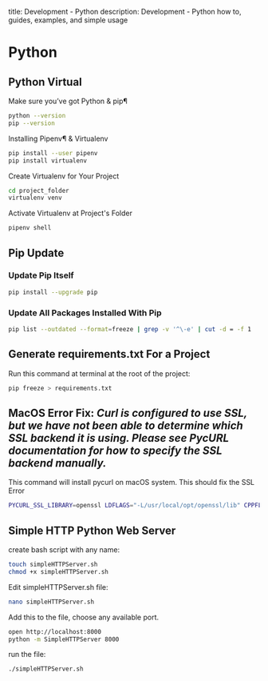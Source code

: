 title: Development - Python
description: Development - Python how to, guides, examples, and simple usage

# Python

## Python Virtual

Make sure you’ve got Python & pip¶

```bash
python --version
pip --version
```

Installing Pipenv¶ & Virtualenv

```bash
pip install --user pipenv
pip install virtualenv
```

Create Virtualenv for Your Project

```bash
cd project_folder
virtualenv venv
```

Activate Virtualenv at Project's Folder

```bash
pipenv shell
```

## Pip Update

### Update Pip Itself

```bash
pip install --upgrade pip
```

### Update All Packages Installed With Pip

```bash
pip list --outdated --format=freeze | grep -v '^\-e' | cut -d = -f 1  | xargs -n1 pip install -U
```

## Generate requirements.txt For a Project

Run this command at terminal at the root of the project:

```bash
pip freeze > requirements.txt
```

## MacOS Error Fix: _Curl is configured to use SSL, but we have not been able to determine which SSL backend it is using. Please see PycURL documentation for how to specify the SSL backend manually._

This command will install pycurl on macOS system. This should fix the SSL Error

```bash
PYCURL_SSL_LIBRARY=openssl LDFLAGS="-L/usr/local/opt/openssl/lib" CPPFLAGS="-I/usr/local/opt/openssl/include" pip install --no-cache-dir pycurl
```

## Simple HTTP Python Web Server

create bash script with any name:

```bash
touch simpleHTTPServer.sh
chmod +x simpleHTTPServer.sh
```

Edit simpleHTTPServer.sh file:

```bash
nano simpleHTTPServer.sh
```

Add this to the file, choose any available port.

```bash
open http://localhost:8000
python -m SimpleHTTPServer 8000
```

run the file:

```bash
./simpleHTTPServer.sh
```
